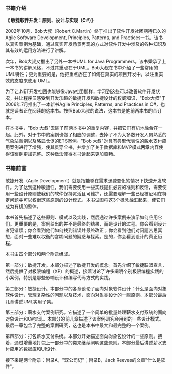 ### 书籍介绍

**《 敏捷软件开发：原则、设计与实现（C#）》**

2002年10月，Bob大叔（Robert C.Martin）终于推出了软件开发社团期待已久的Agile Software Development, Principles, Patterns, and Practices一书。该书以真实案例为基础，通过真实开发场景再现的方式对软件开发中涉及的各种知识及其有效的运用方法进行了讲解。

次年，Bob大叔又推出了另外一本书UML for Java Programmers。该书秉承了上一本书的讲解风格，不过其重点在于UML。Bob大叔在书中介绍了一些常用的UML特性；更为重要的是，他把重点放在了如何在真实的项目开发中，以注重实效的态度来使用 UML。

为了让.NET开发社团也能够像Java社团那样，学习到这些可以改善软件开发状况，并让程序员感受到开发乐趣的敏捷开发和敏捷设计的权威知识，"Bob大叔"于2006年7月推出了一本新书Agile Principles, Patterns, and Practices in C#，也就是读者正在阅读的这本书。按照Bob大叔的说法，这本书是他前两本书的合订本。

在本书中，"Bob 大叔"去除了前两本书中的重复内容，并把它们有机地融合在一起。此外，对于书中的案例也做了相应的调整，去掉了不为大多数开发人员熟悉的气象站案例以及略显仓促的ETS案例。"Bob 大叔"对具有典型代表性的薪水支付应用案例进行了增强，使其贯穿全书，并增加了关于数据库和MVP模式两章内容使得该案例更加完整。这种做法使得本书读起来更加顺畅。

### 书籍前言

敏捷开发（Agile Development）就是指能够在需求迅速变化的情况下快速开发软件。为了达到这种敏捷性，我们需要使用一些实践提供必要的准则和反馈，需要使用一些设计原则使我们的软件保持灵活且可维护，还需要理解一些已经被证明在特定问题中可以权衡这些原则的设计模式。本书试图将这3个概念融汇起来，使它们成为有机的整体。

本书首先描述了这些原则、模式以及实践，然后通过许多案例来演示如何应用它们。更重要的是，案例给出的并不是最终的结果，而是设计的过程。你会看到设计者犯错误；你会看到他们如何找到错误并最终改正；你会看到他们对问题苦思冥想，面对一些难以权衡的含糊问题的疑惑与探索。是的，你会看到设计的真正历程。

本书由四个部分和两个附录组成。

第一部分：敏捷开发。本部分描述了敏捷开发的概念。首先介绍了敏捷联盟宣言，然后提供了对极限编程（XP）的概述，接着讨论了许多阐明个别极限编程实践的小案例，特别是那些影响设计和编写代码方式的实践。

第二部分：敏捷设计。本部分中的各章谈论了面向对象软件设计：什么是面向对象软件设计，管理复杂性的问题以及技术，面向对象类设计的一些原则。本部分最后几章讲述UML实用子集。

第三部分：薪水支付案例研究。它描述了一个简单的批量处理薪水支付系统的面向对象设计和C#实现。本部分的前几章描述了该案例研究会用到的一些设计模式。最后一章包含了完整的案例研究，这也是本书中最大和最完整的一个案例。

第四部分：打包薪水支付系统。本部分开始描述面向对象包设计的一些原则。接着，通过增量地打包上一部分中的类来继续阐明这些原则。本部分最后讲述薪水支付应用的数据库和UI设计。

接下来是两个附录：附录A，"双公司记"；附录B，Jack Reeves的文章"什么是软件"。
